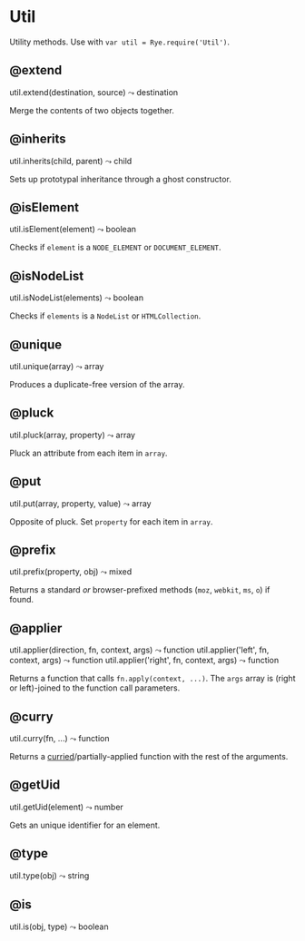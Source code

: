 Util
==================

Utility methods. Use with `var util = Rye.require('Util')`.

@extend
------------------
<div class="api">
    util.extend(destination, source) <span>⤳ destination</span>
</div>

Merge the contents of two objects together.


@inherits
------------------
<div class="api">
    util.inherits(child, parent) <span>⤳ child</span>
</div>

Sets up prototypal inheritance through a ghost constructor.


@isElement
------------------
<div class="api">
    util.isElement(element) <span>⤳ boolean</span>
</div>

Checks if `element` is a `NODE_ELEMENT` or `DOCUMENT_ELEMENT`.


@isNodeList
------------------
<div class="api">
    util.isNodeList(elements) <span>⤳ boolean</span>
</div>

Checks if `elements` is a `NodeList` or `HTMLCollection`.


@unique
------------------
<div class="api">
    util.unique(array) <span>⤳ array</span>
</div>

Produces a duplicate-free version of the array.


@pluck
------------------
<div class="api">
    util.pluck(array, property) <span>⤳ array</span>
</div>

Pluck an attribute from each item in `array`.


@put
------------------
<div class="api">
    util.put(array, property, value) <span>⤳ array</span>
</div>

Opposite of pluck. Set `property` for each item in `array`.


@prefix
------------------
<div class="api">
    util.prefix(property, obj) <span>⤳ mixed</span>
</div>

Returns a standard *or* browser-prefixed methods (`moz`, `webkit`, `ms`, `o`) if found.


@applier
------------------
<div class="api">
    util.applier(direction, fn, context, args) <span>⤳ function</span>
    util.applier('left', fn, context, args) <span>⤳ function</span>
    util.applier('right', fn, context, args) <span>⤳ function</span>
</div>

Returns a function that calls `fn.apply(context, ...)`. The `args` array is (right or left)-joined to the function call parameters.


@curry
------------------
<div class="api">
    util.curry(fn, ...) <span>⤳ function</span>
</div>

Returns a [curried](http://en.wikipedia.org/wiki/Currying)/partially-applied function with the rest of the arguments.


@getUid
------------------
<div class="api">
    util.getUid(element) <span>⤳ number</span>
</div>

Gets an unique identifier for an element.


@type
------------------
<div class="api">
    util.type(obj) <span>⤳ string</span>
</div>


@is
------------------
<div class="api">
    util.is(obj, type) <span>⤳ boolean</span>
</div>

